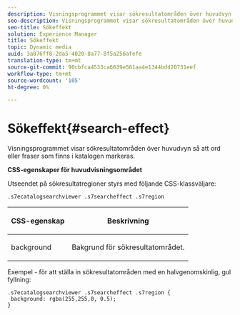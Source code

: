 ```yaml
---
description: Visningsprogrammet visar sökresultatområden över huvudvyn så att ord eller fraser som finns i katalogen markeras.
seo-description: Visningsprogrammet visar sökresultatområden över huvudvyn så att ord eller fraser som finns i katalogen markeras.
seo-title: Sökeffekt
solution: Experience Manager
title: Sökeffekt
topic: Dynamic media
uuid: 3a076ff8-2da5-4020-8a77-8f5a256afefe
translation-type: tm+mt
source-git-commit: 90cbfca4533ca6639e561aa4e1344bdd20731eef
workflow-type: tm+mt
source-wordcount: '105'
ht-degree: 0%

---
```



# Sökeffekt{#search-effect}

Visningsprogrammet visar sökresultatområden över huvudvyn så att ord eller fraser som finns i katalogen markeras.

<!--<a id="section_061E550C1C1D4DB2BD663A898895B38C"></a>-->

**CSS-egenskaper för huvudvisningsområdet**

Utseendet på sökresultatregioner styrs med följande CSS-klassväljare:

`.s7ecatalogsearchviewer .s7searcheffect .s7region`

<table id="table_94EE3F5BBE4547C0B4943471CEE7EDE4"> 
 <thead> 
  <tr> 
   <th colname="col1" class="entry"> <p> CSS-egenskap </p> </th> 
   <th colname="col2" class="entry"> <p>Beskrivning </p> </th> 
  </tr> 
 </thead>
 <tbody> 
  <tr> 
   <td colname="col1"> <p> <span class="codeph"> background  </span> </p> </td> 
   <td colname="col2"> <p>Bakgrund för sökresultatområdet. </p> </td> 
  </tr> 
 </tbody> 
</table>

Exempel - för att ställa in sökresultatområden med en halvgenomskinlig, gul fyllning:

```
.s7ecatalogsearchviewer .s7searcheffect .s7region { 
 background: rgba(255,255,0, 0.5); 
}
```

